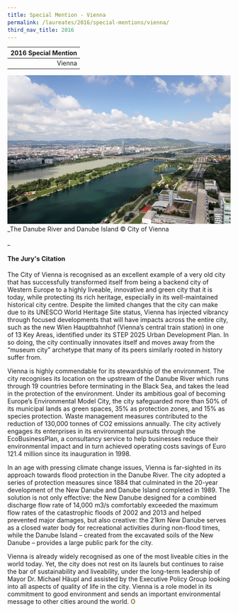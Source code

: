```yaml
---
title: Special Mention - Vienna
permalink: /laureates/2016/special-mentions/vienna/
third_nav_title: 2016
---
```


| 2016 Special Mention | 
|---:|
| Vienna | 

![The Danube River and Danube Island](/images/special-mentions/vienna.jpg)_The Danube River and Danube Island © City of Vienna

_

#### **The Jury's Citation**

The City of Vienna is recognised as an excellent example of a very old city that has successfully transformed itself from being a backend city of Western Europe to a highly liveable, innovative and green city that it is today, while protecting its rich heritage, especially in its well-maintained historical city centre. Despite the limited changes that the city can make due to its UNESCO World Heritage Site status, Vienna has injected vibrancy through focused developments that will have impacts across the entire city, such as the new Wien Hauptbahnhof (Vienna’s central train station) in one of 13 Key Areas, identified under its STEP 2025 Urban Development Plan. In so doing, the city continually innovates itself and moves away from the “museum city” archetype that many of its peers similarly rooted in history suffer from.

Vienna is highly commendable for its stewardship of the environment. The city recognises its location on the upstream of the Danube River which runs through 19 countries before terminating in the Black Sea, and takes the lead in the protection of the environment. Under its ambitious goal of becoming Europe’s Environmental Model City, the city safeguarded more than 50% of its municipal lands as green spaces, 35% as protection zones, and 15% as species protection. Waste management measures contributed to the reduction of 130,000 tonnes of CO2 emissions annually. The city actively engages its enterprises in its environmental pursuits through the EcoBusinessPlan, a consultancy service to help businesses reduce their environmental impact and in turn achieved operating costs savings of Euro 121.4 million since its inauguration in 1998.

In an age with pressing climate change issues, Vienna is far-sighted in its approach towards flood protection in the Danube River. The city adopted a series of protection measures since 1884 that culminated in the 20-year development of the New Danube and Danube Island completed in 1989. The solution is not only effective: the New Danube designed for a combined discharge flow rate of 14,000 m3/s comfortably exceeded the maximum flow rates of the catastrophic floods of 2002 and 2013 and helped prevented major damages, but also creative: the 21km New Danube serves as a closed water body for recreational activities during non-flood times, while the Danube Island – created from the excavated soils of the New Danube – provides a large public park for the city.

Vienna is already widely recognised as one of the most liveable cities in the world today. Yet, the city does not rest on its laurels but continues to raise the bar of sustainability and liveability, under the long-term leadership of Mayor Dr. Michael Häupl and assisted by the Executive Policy Group looking into all aspects of quality of life in the city. Vienna is a role model in its commitment to good environment and sends an important environmental message to other cities around the world. **<font color="#967942">O</font>**
